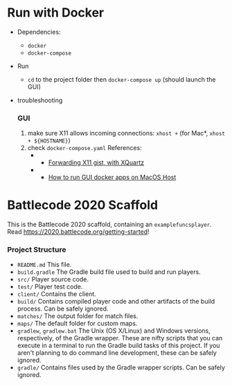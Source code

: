 # Run with Docker

- Dependencies:
    - `docker` 
    - `docker-compose`

- Run
    - `cd` to the project folder then `docker-compose up` (should launch the GUI)

- troubleshooting
    ### GUI
    1. make sure X11 allows incoming connections: `xhost +` (for Mac*, `xhost + ${HOSTNAME}`)
    2. check `docker-compose.yaml`
    References: 
        - * [Forwarding X11 gist, with XQuartz](https://gist.github.com/cschiewek/246a244ba23da8b9f0e7b11a68bf3285)
        - * [How to run GUI docker apps on MacOS Host](https://iamhow.com/How_To/Docker_How_To.html)
    

# Battlecode 2020 Scaffold

This is the Battlecode 2020 scaffold, containing an `examplefuncsplayer`. Read https://2020.battlecode.org/getting-started!

### Project Structure

- `README.md`
    This file.
- `build.gradle`
    The Gradle build file used to build and run players.
- `src/`
    Player source code.
- `test/`
    Player test code.
- `client/`
    Contains the client.
- `build/`
    Contains compiled player code and other artifacts of the build process. Can be safely ignored.
- `matches/`
    The output folder for match files.
- `maps/`
    The default folder for custom maps.
- `gradlew`, `gradlew.bat`
    The Unix (OS X/Linux) and Windows versions, respectively, of the Gradle wrapper. These are nifty scripts that you can execute in a terminal to run the Gradle build tasks of this project. If you aren't planning to do command line development, these can be safely ignored.
- `gradle/`
    Contains files used by the Gradle wrapper scripts. Can be safely ignored.

